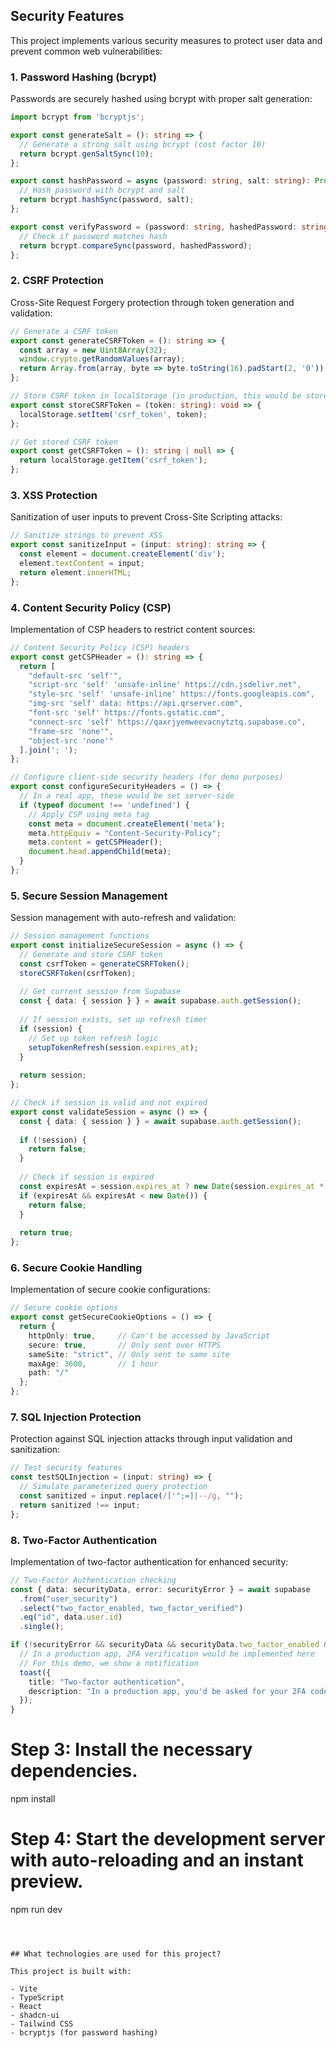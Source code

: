 



## Security Features

This project implements various security measures to protect user data and prevent common web vulnerabilities:

### 1. Password Hashing (bcrypt)

Passwords are securely hashed using bcrypt with proper salt generation:

```typescript
import bcrypt from 'bcryptjs';

export const generateSalt = (): string => {
  // Generate a strong salt using bcrypt (cost factor 10)
  return bcrypt.genSaltSync(10);
};

export const hashPassword = async (password: string, salt: string): Promise<string> => {
  // Hash password with bcrypt and salt
  return bcrypt.hashSync(password, salt);
};

export const verifyPassword = (password: string, hashedPassword: string): boolean => {
  // Check if password matches hash
  return bcrypt.compareSync(password, hashedPassword);
};
```

### 2. CSRF Protection

Cross-Site Request Forgery protection through token generation and validation:

```typescript
// Generate a CSRF token
export const generateCSRFToken = (): string => {
  const array = new Uint8Array(32);
  window.crypto.getRandomValues(array);
  return Array.from(array, byte => byte.toString(16).padStart(2, '0')).join('');
};

// Store CSRF token in localStorage (in production, this would be stored in an HttpOnly cookie)
export const storeCSRFToken = (token: string): void => {
  localStorage.setItem('csrf_token', token);
};

// Get stored CSRF token
export const getCSRFToken = (): string | null => {
  return localStorage.getItem('csrf_token');
};
```

### 3. XSS Protection

Sanitization of user inputs to prevent Cross-Site Scripting attacks:

```typescript
// Sanitize strings to prevent XSS
export const sanitizeInput = (input: string): string => {
  const element = document.createElement('div');
  element.textContent = input;
  return element.innerHTML;
};
```

### 4. Content Security Policy (CSP)

Implementation of CSP headers to restrict content sources:

```typescript
// Content Security Policy (CSP) headers
export const getCSPHeader = (): string => {
  return [
    "default-src 'self'",
    "script-src 'self' 'unsafe-inline' https://cdn.jsdelivr.net",
    "style-src 'self' 'unsafe-inline' https://fonts.googleapis.com",
    "img-src 'self' data: https://api.qrserver.com",
    "font-src 'self' https://fonts.gstatic.com",
    "connect-src 'self' https://qaxrjyemweevacnytztq.supabase.co",
    "frame-src 'none'",
    "object-src 'none'"
  ].join('; ');
};

// Configure client-side security headers (for demo purposes)
export const configureSecurityHeaders = () => {
  // In a real app, these would be set server-side
  if (typeof document !== 'undefined') {
    // Apply CSP using meta tag
    const meta = document.createElement('meta');
    meta.httpEquiv = "Content-Security-Policy";
    meta.content = getCSPHeader();
    document.head.appendChild(meta);
  }
};
```

### 5. Secure Session Management

Session management with auto-refresh and validation:

```typescript
// Session management functions
export const initializeSecureSession = async () => {
  // Generate and store CSRF token
  const csrfToken = generateCSRFToken();
  storeCSRFToken(csrfToken);
  
  // Get current session from Supabase
  const { data: { session } } = await supabase.auth.getSession();
  
  // If session exists, set up refresh timer
  if (session) {
    // Set up token refresh logic
    setupTokenRefresh(session.expires_at);
  }
  
  return session;
};

// Check if session is valid and not expired
export const validateSession = async () => {
  const { data: { session } } = await supabase.auth.getSession();
  
  if (!session) {
    return false;
  }
  
  // Check if session is expired
  const expiresAt = session.expires_at ? new Date(session.expires_at * 1000) : null;
  if (expiresAt && expiresAt < new Date()) {
    return false;
  }
  
  return true;
};
```

### 6. Secure Cookie Handling

Implementation of secure cookie configurations:

```typescript
// Secure cookie options
export const getSecureCookieOptions = () => {
  return {
    httpOnly: true,     // Can't be accessed by JavaScript
    secure: true,       // Only sent over HTTPS
    sameSite: "strict", // Only sent to same site
    maxAge: 3600,       // 1 hour
    path: "/"
  };
};
```

### 7. SQL Injection Protection

Protection against SQL injection attacks through input validation and sanitization:

```typescript
// Test security features
const testSQLInjection = (input: string) => {
  // Simulate parameterized query protection
  const sanitized = input.replace(/['";=]|--/g, "");
  return sanitized !== input;
};
```

### 8. Two-Factor Authentication

Implementation of two-factor authentication for enhanced security:

```typescript
// Two-Factor Authentication checking
const { data: securityData, error: securityError } = await supabase
  .from("user_security")
  .select("two_factor_enabled, two_factor_verified")
  .eq("id", data.user.id)
  .single();

if (!securityError && securityData && securityData.two_factor_enabled && securityData.two_factor_verified) {
  // In a production app, 2FA verification would be implemented here
  // For this demo, we show a notification
  toast({
    title: "Two-factor authentication",
    description: "In a production app, you'd be asked for your 2FA code now.",
  });
}
```



# Step 3: Install the necessary dependencies.
npm install

# Step 4: Start the development server with auto-reloading and an instant preview.
npm run dev
```



## What technologies are used for this project?

This project is built with:

- Vite
- TypeScript
- React
- shadcn-ui
- Tailwind CSS
- bcryptjs (for password hashing)


